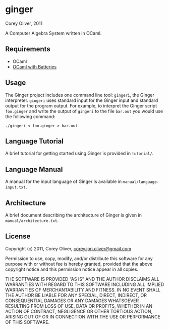 ginger
================================================================
Corey Oliver, 2011

A Computer Algebra System written in OCaml.

Requirements
------------
  * OCaml
  * [OCaml with Batteries][1]

Usage
-----

The Ginger project includes one command line tool: `gingeri`, the
Ginger interpreter. `gingeri` uses standard input for the Ginger input
and standard output for the program output. For example, to interpret
the Ginger script `foo.ginger` and write the output of `gingeri` to
the file `bar.out` you would use the following command:

    ./gingeri < foo.ginger > bar.out

Language Tutorial
-----------

A brief tutorial for getting started using Ginger is provided in
`tutorial/`.

Language Manual
---------------

A manual for the input language of Ginger is available in
`manual/language-input.txt`.

Architecture
------------

A brief document describing the architecture of Ginger is given in
`manual/architecture.txt`.

License
-------

Copyright (c) 2011, Corey Oliver, corey.jon.oliver@gmail.com

Permission to use, copy, modify, and/or distribute this software for
any purpose with or without fee is hereby granted, provided that the
above copyright notice and this permission notice appear in all
copies.

THE SOFTWARE IS PROVIDED “AS IS” AND THE AUTHOR DISCLAIMS ALL
WARRANTIES WITH REGARD TO THIS SOFTWARE INCLUDING ALL IMPLIED
WARRANTIES OF MERCHANTABILITY AND FITNESS. IN NO EVENT SHALL THE
AUTHOR BE LIABLE FOR ANY SPECIAL, DIRECT, INDIRECT, OR CONSEQUENTIAL
DAMAGES OR ANY DAMAGES WHATSOEVER RESULTING FROM LOSS OF USE, DATA OR
PROFITS, WHETHER IN AN ACTION OF CONTRACT, NEGLIGENCE OR OTHER
TORTIOUS ACTION, ARISING OUT OF OR IN CONNECTION WITH THE USE OR
PERFORMANCE OF THIS SOFTWARE.

[1]: http://batteries.forge.ocamlcore.org/